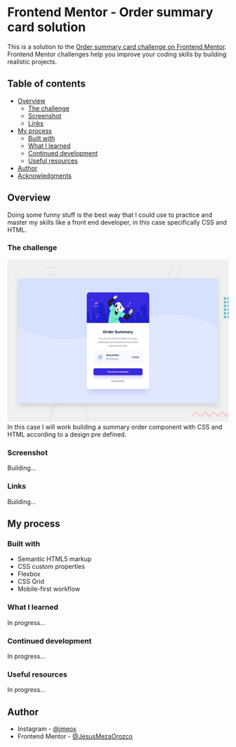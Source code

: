 # Frontend Mentor - Order summary card solution

This is a solution to the [Order summary card challenge on Frontend Mentor](https://www.frontendmentor.io/challenges/order-summary-component-QlPmajDUj). Frontend Mentor challenges help you improve your coding skills by building realistic projects. 

## Table of contents

- [Overview](#overview)
  - [The challenge](#the-challenge)
  - [Screenshot](#screenshot)
  - [Links](#links)
- [My process](#my-process)
  - [Built with](#built-with)
  - [What I learned](#what-i-learned)
  - [Continued development](#continued-development)
  - [Useful resources](#useful-resources)
- [Author](#author)
- [Acknowledgments](#acknowledgments)

## Overview
Doing some funny stuff is the best way that I could use to practice and master my skills like a front end developer, in this case specifically CSS and HTML.

### The challenge
![Design preview for the Order summary card coding challenge](./images/desktop-preview.jpg)
In this case I will work building a summary order component with CSS and HTML according to a design pre defined.

### Screenshot
Building...

### Links
Building...
## My process

### Built with

- Semantic HTML5 markup
- CSS custom properties
- Flexbox
- CSS Grid
- Mobile-first workflow

### What I learned
In progress...

### Continued development
In progress...

### Useful resources
In progress...

## Author

- Instagram - [@jmeox](https://www.instagram.com/jemeox)
- Frontend Mentor - [@JesusMezaOrozco](https://www.frontendmentor.io/profile/JesusMezaOrozco)
